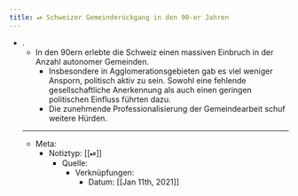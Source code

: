 ```yaml
---
title: ⏯ Schweizer Gemeinderückgang in den 90-er Jahren
---
```


- .
	- In den 90ern erlebte die Schweiz einen massiven Einbruch in der Anzahl autonomer Gemeinden.
		- Insbesondere in Agglomerationsgebieten gab es viel weniger Ansporn, politisch aktiv zu sein. Sowohl eine fehlende gesellschaftliche Anerkennung als auch einen geringen politischen Einfluss führten dazu.
		- Die zunehmende Professionalisierung der Gemeindearbeit schuf weitere Hürden.
	- ---
	- Meta:
		- Notiztyp: [[⏯]]
			- Quelle:
				- Verknüpfungen:
					- Datum: [[Jan 11th, 2021]]